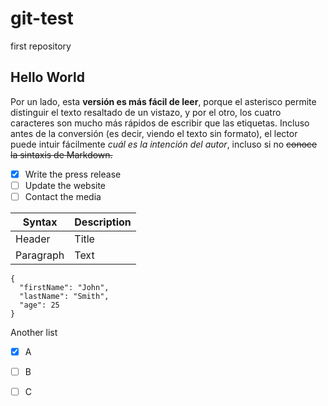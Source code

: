 # git-test

first repository

## Hello World

Por un lado, esta **versión es más fácil de leer**, porque el asterisco permite distinguir el texto resaltado de un vistazo, y por el otro, los cuatro caracteres son mucho más rápidos de escribir que las etiquetas. Incluso antes de la conversión (es decir, viendo el texto sin formato), el lector puede intuir fácilmente *cuál es la intención del autor*, incluso si no ~~conoce la sintaxis de Markdown.~~

- [x] Write the press release
- [ ] Update the website
- [ ] Contact the media

| Syntax | Description |
| ----------- | ----------- |
| Header | Title |
| Paragraph | Text |

```
{
  "firstName": "John",
  "lastName": "Smith",
  "age": 25
}
```
Another list
- [x] A
- [ ] B
- [ ] C



